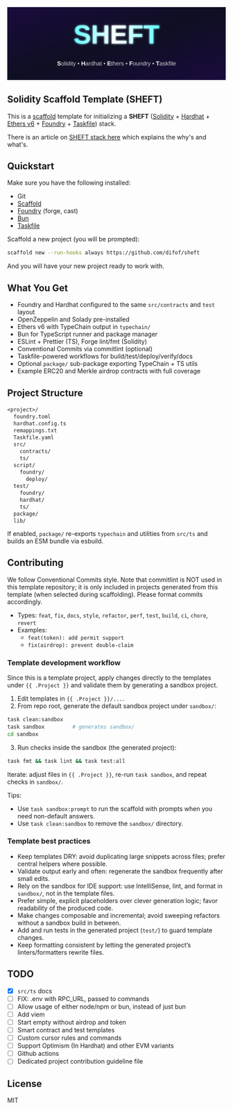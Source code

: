 <div align="center">
  <img src="./assets/header.svg" alt="SHEFT - Solidity + Hardhat + Ethers + Foundry + Taskfile" />
</div>

## Solidity Scaffold Template (SHEFT)

This is a [scaffold](https://hay-kot.github.io/scaffold/introduction/quick-start.html) template for initializing a **SHEFT** ([Solidity](https://docs.soliditylang.org/en/v0.8.30/) + [Hardhat](https://hardhat.org/hardhat-runner/docs/getting-started) + [Ethers v6](https://docs.ethers.org/v6/) + [Foundry](https://getfoundry.sh/introduction/installation) + [Taskfile](https://taskfile.dev/)) stack.

There is an article on [SHEFT stack here](https://medium.com/@difof/introducing-sheft-stack-405f863071c9) which explains the why's and what's.

## Quickstart

Make sure you have the following installed:

- Git
- [Scaffold](https://hay-kot.github.io/scaffold/introduction/quick-start.html)
- [Foundry](https://getfoundry.sh/introduction/installation) (forge, cast)
- [Bun](https://bun.com/docs/installation)
- [Taskfile](https://taskfile.dev/installation/)

Scaffold a new project (you will be prompted):

```sh
scaffold new --run-hooks always https://github.com/difof/sheft
```

And you will have your new project ready to work with.

## What You Get

- Foundry and Hardhat configured to the same `src/contracts` and `test` layout
- OpenZeppelin and Solady pre-installed
- Ethers v6 with TypeChain output in `typechain/`
- Bun for TypeScript runner and package manager
- ESLint + Prettier (TS), Forge lint/fmt (Solidity)
- Conventional Commits via commitlint (optional)
- Taskfile-powered workflows for build/test/deploy/verify/docs
- Optional `package/` sub-package exporting TypeChain + TS utils
- Example ERC20 and Merkle airdrop contracts with full coverage

## Project Structure

```text
<project>/
  foundry.toml
  hardhat.config.ts
  remappings.txt
  Taskfile.yaml
  src/
    contracts/
    ts/
  script/
    foundry/
      deploy/
  test/
    foundry/
    hardhat/
    ts/
  package/
  lib/
```

If enabled, `package/` re-exports `typechain` and utilities from `src/ts` and builds an ESM bundle via esbuild.

## Contributing

We follow Conventional Commits style. Note that commitlint is NOT used in this template repository; it is only included in projects generated from this template (when selected during scaffolding). Please format commits accordingly.

- Types: `feat`, `fix`, `docs`, `style`, `refactor`, `perf`, `test`, `build`, `ci`, `chore`, `revert`
- Examples:
  - `feat(token): add permit support`
  - `fix(airdrop): prevent double-claim`

### Template development workflow

Since this is a template project, apply changes directly to the templates under `{{ .Project }}` and validate them by generating a sandbox project.

1) Edit templates in `{{ .Project }}/...`.
2) From repo root, generate the default sandbox project under `sandbox/`:

```sh
task clean:sandbox   
task sandbox         # generates sandbox/
cd sandbox
```

3) Run checks inside the sandbox (the generated project):

```sh
task fmt && task lint && task test:all
```

Iterate: adjust files in `{{ .Project }}`, re-run `task sandbox`, and repeat checks in `sandbox/`.

Tips:
- Use `task sandbox:prompt` to run the scaffold with prompts when you need non-default answers.
- Use `task clean:sandbox` to remove the `sandbox/` directory.

### Template best practices

- Keep templates DRY: avoid duplicating large snippets across files; prefer central helpers where possible.
- Validate output early and often: regenerate the sandbox frequently after small edits.
- Rely on the sandbox for IDE support: use IntelliSense, lint, and format in `sandbox/`, not in the template files.
- Prefer simple, explicit placeholders over clever generation logic; favor readability of the produced code.
- Make changes composable and incremental; avoid sweeping refactors without a sandbox build in between.
- Add and run tests in the generated project (`test/`) to guard template changes.
- Keep formatting consistent by letting the generated project’s linters/formatters rewrite files.

## TODO

- [x] `src/ts` docs
- [ ] FIX: .env with RPC_URL, passed to commands
- [ ] Allow usage of either node/npm or bun, instead of just bun
- [ ] Add viem
- [ ] Start empty without airdrop and token
- [ ] Smart contract and test templates
- [ ] Custom cursor rules and commands
- [ ] Support Optimism (In Hardhat) and other EVM variants
- [ ] Github actions
- [ ] Dedicated project contribution guideline file

## License 

MIT